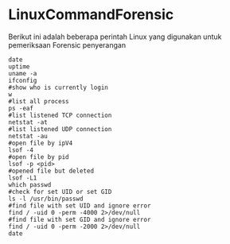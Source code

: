 # LinuxCommandForensic
Berikut ini adalah beberapa perintah Linux yang digunakan untuk pemeriksaan Forensic penyerangan
```
date
uptime
uname -a
ifconfig
#show who is currently login
w
#list all process
ps -eaf
#list listened TCP connection
netstat -at
#list listened UDP connection
netstat -au
#open file by ipV4
lsof -4
#open file by pid
lsof -p <pid>
#opened file but deleted
lsof -L1
which passwd
#check for set UID or set GID
ls -l /usr/bin/passwd
#find file with set UID and ignore error
find / -uid 0 -perm -4000 2>/dev/null
#find file with set GID and ignore error
find / -uid 0 -perm -2000 2>/dev/null
date
```
